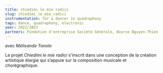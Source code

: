 ```yaml
---
title: chiedimi le mie radici
slug: chiedimi_le_mie_radici
instrumentation: for a dancer in quadraphony
tags: dance, quadraphony, electronic
year: 2022/2023
partners: Fondation d'entreprise Société Générale, Bourse Nguyen-Thien Dao
---
```


avec _Mélisande Tonolo_

Le projet _Chiedimi le mie radici_ s'inscrit dans une conception de la création artistique élargie qui s’appuie sur la composition musicale et chorégraphique.
